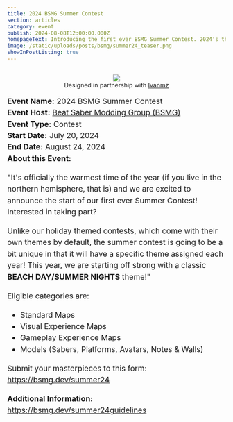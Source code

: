 ```yaml
---
title: 2024 BSMG Summer Contest
section: articles
category: event
publish: 2024-08-08T12:00:00.000Z
homepageText: Introducing the first ever BSMG Summer Contest. 2024's theme is "Beach Day/Summer Nights"! Submit your best standard map, visual experience map, gameplay experience map, or models!
image: /static/uploads/posts/bsmg/summer24_teaser.png
showInPostListing: true
---
```


<div class=container>
<div class="image">
<figure>
    <img src="/uploads/posts/bsmg/BSMG-chan_Summer24.png">
    <figcaption>Designed in partnership with <a href="https://x.com/ivanmzart">Ivanmz</a></figcaption>
</figure>
</div>
<div class="text">
<b>Event Name:</b> 2024 BSMG Summer Contest
<br />
<b>Event Host:</b> <a href="https://discord.gg/beatsabermods">Beat Saber Modding Group (BSMG)</a>
<br />
<b>Event Type:</b> Contest
<br />
<b>Start Date:</b> July 20, 2024
<br />
<b>End Date:</b> August 24, 2024
<br />
<b>About this Event:</b><p>"It's officially the warmest time of the year (if you live in the northern hemisphere, that is) and we are excited to announce the start of our first ever Summer Contest! Interested in taking part?</p>
<p>Unlike our holiday themed contests, which come with their own themes by default, the summer contest is going to be a bit unique in that it will have a specific theme assigned each year! This year, we are starting off strong with a classic <b>BEACH DAY/SUMMER NIGHTS</b> theme!"</p>

<p>Eligible categories are:</p>
<ul>
  <li>Standard Maps</li>
  <li>Visual Experience Maps</li>
  <li>Gameplay Experience Maps</li>
  <li>Models (Sabers, Platforms, Avatars, Notes & Walls)</li>
</ul>
<p>Submit your masterpieces to this form: <a href="https://bsmg.dev/summer24">https://bsmg.dev/summer24</a></p>
<p><b>Additional Information:</b> <a href="https://bsmg.dev/summer24guidelines">https://bsmg.dev/summer24guidelines</a></p>
</div>
</div>

<style>
.container {
  display: flex;
  flex-wrap: wrap;
  justify-content: center;
}
figure {
  text-align: center;
}
.text {
    flex: 1;
    line-height: 1.5;
    font-size: 1.1rem;
    min-width: 550px;
}
@media (max-width: 1100px) {
  figure {
    margin-bottom: 1rem;
  }
  .text {
    min-width: 100%;
  }
}
p {
  margin-bottom: 1rem;
}
ul {
  margin-bottom: 1rem;
}
</style>
